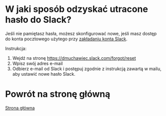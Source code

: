 # W jaki sposób odzyskać utracone hasło do Slack?

Jeśli nie pamiętasz hasła, możesz skonfigurować nowe, jeśli masz dostęp
do konta pocztowego użytego przy [zakładaniu konta Slack](jak_dolaczyc.md).

Instrukcja:

1. Wejdź na stronę https://dmuchawiec.slack.com/forgot/reset
2. Wpisz swój adres e-mail
3. Odbierz e-mail od Slack i postępuj zgodnie z instrukcją zawartą w mailu, aby ustawić nowe hasło Slack.

# Powrót na stronę główną

[Strona główna](../README.md)
